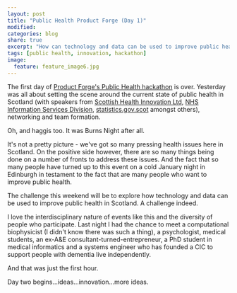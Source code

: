 ```yaml
---
layout: post
title: "Public Health Product Forge (Day 1)"
modified:
categories: blog
share: true
excerpt: "How can technology and data can be used to improve public health in Scotland?"
tags: [public health, innovation, hackathon]
image:
  feature: feature_image6.jpg
---
```


The first day of [Product Forge's Public Health hackathon](https://productforge.io/events/public-health-product-forge/) is over. Yesterday was all about setting the scene around the current state of public health in Scotland (with speakers from [Scottish Health Innovation Ltd](https://www.shil.co.uk/), [NHS Information Services Division](http://www.isdscotland.org/), [statistics.gov.scot](http://statistics.gov.scot/) amongst others), networking and team formation.

Oh, and haggis too. It was Burns Night after all.

It's not a pretty picture - we've got so many pressing health issues here in Scotland. On the positive side however, there are so many things being done on a number of fronts to address these issues. And the fact that so many people have turned up to this event on a cold January night in Edinburgh in testament to the fact that are many people who want to improve public health.

The challenge this weekend will be to explore how technology and data can be used to improve public health in Scotland. A challenge indeed.

I love the interdisciplinary nature of events like this and the diversity of people who participate. Last night I had the chance to meet a computational biophysicist (I didn't know there was such a thing), a psychologist, medical students, an ex-A&E consultant-turned-entrepreneur, a PhD student in medical informatics and a systems engineer who has founded a CIC to support people with dementia live independently.


And that was just the first hour.

Day two begins...ideas...innovation...more ideas.




